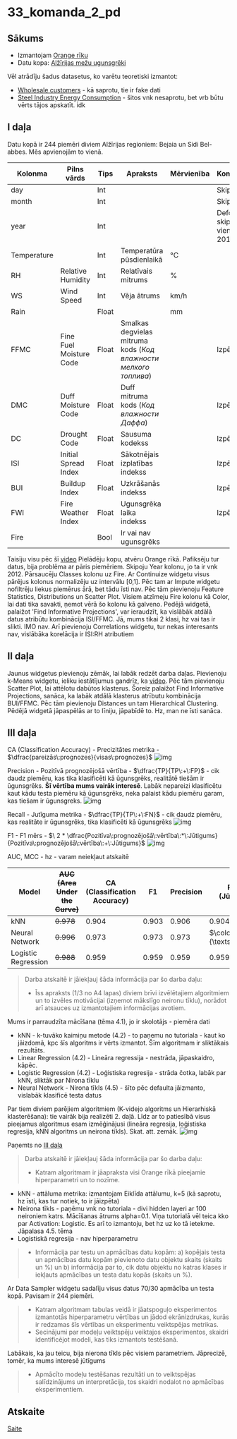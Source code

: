 # 33_komanda_2_pd

## Sākums
* Izmantojam [Orange rīku](https://orangedatamining.com/)
* Datu kopa: [Alžīrijas mežu ugunsgrēki](https://archive.ics.uci.edu/dataset/547/algerian+fores+fires+dataset)


Vēl atrādīju šadus datasetus, ko varētu teoretiski izmantot:
* [Wholesale customers](https://archive.ics.uci.edu/dataset/292/wholesale+customers) - kā saprotu, tie ir fake dati
* [Steel Industry Energy Consumption](https://archive.ics.uci.edu/dataset/851/steel+industry+energy+consumption) - šitos vnk nesaprotu, bet vrb būtu vērts tājos apskatīt. idk

## I daļa
Datu kopā ir 244 piemēri diviem Alžīrijas regioniem: Bejaia un Sidi Bel-abbes. Mēs apvienojām to vienā.

| Kolonma | Pilns vārds | Tips | Apraksts | Mērvienība | Komentārs |
| - | - | - | - | - | - |
| day |  | Int | | | Skipot? |
| month |  | Int | | | Skipot? |
| year |  | Int | | | Defo skipot, vienmēr 2012 |
| Temperature |  | Int | Temperatūra pūsdienlaikā | °C
| RH | Relative Humidity | Int | Relatīvais mitrums | %
| WS | Wind Speed | Int | Vēja ātrums | km/h
| Rain | | Float | | mm
| FFMC | Fine Fuel Moisture Code | Float | Smalkas degvielas mitruma kods (*Код влажности мелкого топлива*) | | Izpētīt
| DMC | Duff Moisture Code | Float | Duff mitruma kods (*Код влажности Даффа*)  | | Izpētīt
| DC | Drought Code | Float | Sausuma kodekss | | Izpētīt
| ISI | Initial Spread Index | Float | Sākotnējais izplatības indekss | | Izpētīt
| BUI | Buildup Index | Float | Uzkrāšanās indekss | | Izpētīt
| FWI | Fire Weather Index | Float | Ugunsgrēka laika indekss | | Izpētīt
| Fire | | Bool | Ir vai nav ugunsgrēks


Taisīju visu pēc šī [video](https://www.youtube.com/watch?v=bmwH3EcTBEM)
Pielādēju kopu, atvēru Orange rīkā. Pafiksēju tur datus, bija problēma ar pāris piemēriem. Skipoju Year kolonu, jo ta ir vnk 2012. Pārsaucēju Classes kolonu uz Fire. Ar Continuize widgetu visus pārējus kolonus normalizēju uz intervālu [0,1]. Pēc tam ar Impute widgetu nofiltrēju liekus piemērus ārā, bet tādu īsti nav. Pēc tām pievienoju Feature Statistics, Distributions un Scatter Plot. Visiem atzīmeju Fire kolonu kā Color, lai dati tika savakti, ņemot vērā šo kolonu kā galveno. Pedējā widgetā, palaižot 'Find Informative Projections', var ieraudzīt, ka vislābāk atdālā datus atribūtu kombinācija ISI/FFMC. Jā, mums tikai 2 klasi, hz vai tas ir slikti. IMO nav. Arī pievienoju Correlations widgetu, tur nekas interesants nav, vislābāka korelācija ir ISI:RH atributiem

## II daļa
Jaunus widgetus pievienoju zēmāk, lai labāk redzēt darba daļas. Pievienoju k-Means widgetu, ieliku iestātījumus gandrīz, ka [video](https://www.youtube.com/watch?v=ojxvlQSYLr0). Pēc tām pievienoju Scatter Plot, lai attēlotu dabūtos klasterus. Šoreiz palaižot Find Informative Projections, sanāca, ka labāk atdālā klasterus atrībutu kombinācija BUI/FFMC. Pēc tām pievienoju Distances un tam Hierarchical Clustering. Pēdējā widgetā jāpaspēlās ar to līniju, jāpabīdē to. Hz, man ne īsti sanāca.

## III daļa
CA (Classification Accuracy) - Precizitātes metrika - $\dfrac{pareizās\:prognozes}{visas\:prognozes}$
![img](./img/CA.png)

Precision - Pozitīvā prognozējošā vērtība - $\dfrac{TP}{TP\:+\:FP}$ - cik daudz piemēru, kas tika klasificēti kā ūgunsgrēks, realitātē tiešām ir ūgunsgrēks. **Šī vērtība mums vairāk interesē**. Labāk nepareizi klasificētu kaut kādu testa piemēru kā ūgunsgrēks, neka palaist kādu piemēru garam, kas tiešam ir ūgunsgreks.
![img](./img/precision.png)

Recall - Jutīguma metrika - $\dfrac{TP}{TP\:+\:FN}$ - cik daudz piemēru, kas realitāte ir ūgunsgrēks, tika klasificēti kā ūgunsgrēks
![img](./img/recall.png)

F1 - F1 mērs - $\ 2 * \dfrac{Pozitīva\:prognozējošā\:vērtība\:*\:Jūtigums}{Pozitīva\:prognozējošā\:vērtība\:+\:Jūtigums}$
![img](./img/f1.png)

AUC, MCC - hz - varam neiekļaut atskaitē


Model | ~~AUC (Area Under the Curve)~~ | CA (Classification Accuracy) | F1 | Precision | Recall (Jūtīgums) | ~~MCC (Matthews Correlation Coefficient )~~
| - | - | - | - | - | - | - |
kNN | ~~0.978~~ | 0.904 | 0.903 | 0.906 | 0.904 | ~~0.804~~
Neural Network | ~~0.996~~ | 0.973 | 0.973 | 0.973 | $\color{green}{\textsf{0.973}}$ | ~~0.944~~
Logistic Regression | ~~0.988~~ | 0.959 | 0.959 | 0.959 | 0.959 | ~~0.916~~


> Darba atskaitē ir jāiekļauj šāda informācija par šo darba daļu:
> * Īss apraksts (1/3 no A4 lapas) diviem brīvi izvēlētajiem algoritmiem un to izvēles motivācijai (izņemot mākslīgo neironu tīklu), norādot arī atsauces uz izmantotajiem informācijas avotiem.

Mums ir parraudzīta mācīšana (tēma 4.1), jo ir skolotājs - piemēra dati 
* kNN - k-tuvāko kaimiņu metode (4.2)  - to paņemu no tutoriala - kaut ko jāizdomā, kpc šīs algoritms ir vērts izmantot. Šīm algoritmam ir sliktākais rezultāts.
* Linear Regression (4.2) - Lineāra regressija - nestrāda, jāpaskaidro, kāpēc. 
* Logistic Regression (4.2) - Loģistiska regresija - strāda čotka, labāk par kNN, sliktāk par Nirona tīklu
* Neural Network - Nirona tīkls (4.5) - šīto pēc defaulta jāizmanto, vislabāk klasificē testa datus

Par tiem diviem parējiem algoritmiem (K-videjo algoritms un Hierarhiskā klasterēšana): tie vairāk bija realizēti 2. daļā. Līdz ar to patiesībā visus pieejamus algoritmus esam izmēģinājusi (lineāra regresija, loģistiska regresija, kNN algoritms un neirona tīkls). Skat. att. zemāk.
![img](./img/Kopsavilkums.png)


Paņemts no [III daļa](https://estudijas.rtu.lv/mod/hvp/view.php?id=5236887#h5pbookid=52820&chapter=h5p-interactive-book-chapter-3556d0c8-acd0-457c-ae33-196f2f6f1f76&section=0)

> Darba atskaitē ir jāiekļauj šāda informācija par šo darba daļu:
> * Katram algoritmam ir jāapraksta visi Orange rīkā pieejamie hiperparametri un to nozīme.

* kNN - attāluma metrika: izmantojam Eiklīda attālumu, k=5 (kā saprotu, hz īsti, kas tur notiek, to ir jāizpēta)
* Neirona tīkls - paņēmu vnk no tutoriala - divi hidden layeri ar 100 neironiem katrs. Mācīšanas ātrums alpha=0.1. Viņa tutorialā vēl teica kko par Activation: Logistic. Es arī to izmantoju, bet hz uz ko tā ietekme. Jāpalasa 4.5. tēma
* Logistiskā regresija - nav hiperparametru

> * Informācija par testu un apmācības datu kopām: a)   kopējais testa un apmācības datu kopām pievienoto datu objektu skaits (skaits un %) un b) informācija par to, cik datu objektu no katras klases ir iekļauts apmācības un testa datu kopās (skaits un %).

Ar Data Sampler widgetu sadalīju visus datus 70/30 apmācība un testa kopā. Pavisam ir 244 piemēri.

> * Katram algoritmam tabulas veidā ir jāatspoguļo eksperimentos izmantotās hiperparametru vērtības un jādod ekrānizdrukas, kurās ir redzamas šīs vērtības un eksperimentu veiktspējas metrikas.
> * Secinājumi par modeļu veiktspēju veiktajos eksperimentos, skaidri identificējot modeli, kas tiks izmantots testēšanā.

Labākais, ka jau teicu, bija nierona tīkls pēc visiem parametriem. Jāprecizē, tomēr, ka mums interesē jūtīgums

> * Apmācīto modeļu testēšanas rezultāti un to veiktspējas salīdzinājums un interpretācija, tos skaidri nodalot no apmācības eksperimentiem. 


## Atskaite
[Saite](https://docs.google.com/document/d/1qFuIQsbab0TEL92LaOCwwRWJN7EYXi3MDZI_Q1GuDBo/edit?usp=sharing)
